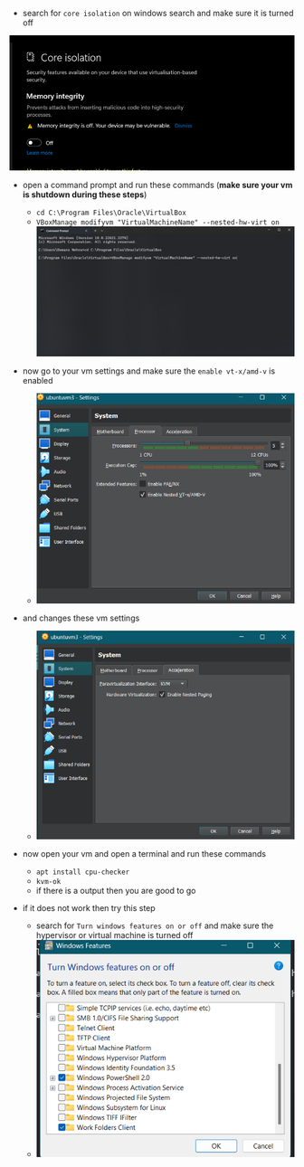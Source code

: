 - search for `core isolation` on windows search and make sure it is turned off

<img src = 'img/1.PNG' ></img>

- open a command prompt and run these commands (**make sure your vm is shutdown during these steps**)
    - `cd C:\Program Files\Oracle\VirtualBox`
    - `VBoxManage modifyvm "VirtualMachineName" --nested-hw-virt on`
    <img src = 'img/2.png'></img>

- now go to your vm settings and make sure the `enable vt-x/amd-v` is enabled 
    - <img src='img/3.png'>

- and changes these vm settings 
    - <img src='img/4.png'>


- now open your vm and open a terminal and run these commands 
    - `apt install cpu-checker`
    - `kvm-ok`
    - if there is a output then you are good to go

- if it does not work then try this step 
    - search for `Turn windows features on or off` and make sure the hypervisor or virtual machine is turned off
    - <img src='img/5.png'>

